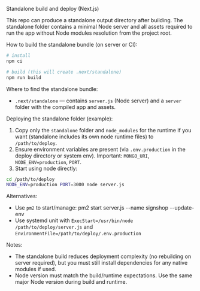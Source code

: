 Standalone build and deploy (Next.js)

This repo can produce a standalone output directory after building. The standalone folder contains a minimal Node server and all assets required to run the app without Node modules resolution from the project root.

How to build the standalone bundle (on server or CI):

```bash
# install
npm ci

# build (this will create .next/standalone)
npm run build
```

Where to find the standalone bundle:
- `.next/standalone` — contains `server.js` (Node server) and a `server` folder with the compiled app and assets.

Deploying the standalone folder (example):
1. Copy only the `standalone` folder and `node_modules` for the runtime if you want (standalone includes its own node runtime files) to `/path/to/deploy`.
2. Ensure environment variables are present (via `.env.production` in the deploy directory or system env). Important: `MONGO_URI`, `NODE_ENV=production`, `PORT`.
3. Start using node directly:

```bash
cd /path/to/deploy
NODE_ENV=production PORT=3000 node server.js
```

Alternatives:
- Use `pm2` to start/manage:
  pm2 start server.js --name signshop --update-env
- Use systemd unit with `ExecStart=/usr/bin/node /path/to/deploy/server.js` and `EnvironmentFile=/path/to/deploy/.env.production`

Notes:
- The standalone build reduces deployment complexity (no rebuilding on server required), but you must still install dependencies for any native modules if used.
- Node version must match the build/runtime expectations. Use the same major Node version during build and runtime.
